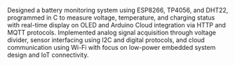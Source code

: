 Designed a battery monitoring system using ESP8266, TP4056, and DHT22, programmed in C to measure voltage, temperature, and charging status with real-time display on OLED and Arduino Cloud integration via HTTP and MQTT protocols.
Implemented analog signal acquisition through voltage divider, sensor interfacing using I2C and digital protocols, and cloud communication using Wi-Fi with focus on low-power embedded system design and IoT connectivity.
